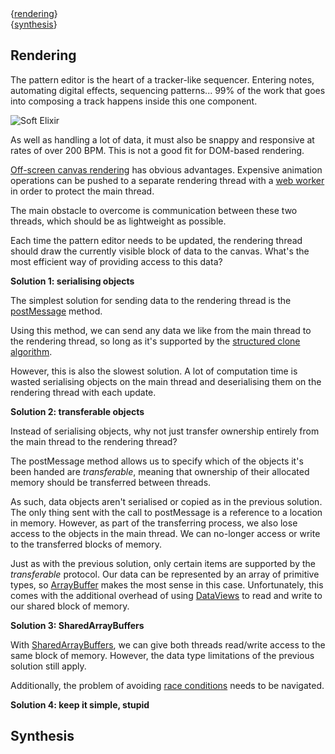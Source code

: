 <nav class="vertical">
  <div>{<a href="#rendering">rendering</a>}</div>
  <div>{<a href="#synthesis">synthesis</a>}</div>
</nav>

## Rendering

The pattern editor is the heart of a tracker-like sequencer. Entering notes, automating digital effects, sequencing patterns... 99% of the work that goes into composing a track happens inside this one component.

![Soft Elixir](/assets/soft-elixir-2.png)

As well as handling a lot of data, it must also be snappy and responsive at rates of over 200 BPM. This is not a good fit for DOM-based rendering.

[Off-screen canvas rendering](https://developer.mozilla.org/en-US/docs/Web/API/OffscreenCanvas) has obvious advantages. Expensive animation operations can be pushed to a separate rendering thread with a [web worker](https://developer.mozilla.org/en-US/docs/Web/API/Web_Workers_API) in order to protect the main thread.

The main obstacle to overcome is communication between these two threads, which should be as lightweight as possible.

Each time the pattern editor needs to be updated, the rendering thread should draw the currently visible block of data to the canvas. What's the most efficient way of providing access to this data?

**Solution 1: serialising objects**

The simplest solution for sending data to the rendering thread is the [postMessage](https://developer.mozilla.org/en-US/docs/Web/API/Worker/postMessage) method.

Using this method, we can send any data we like from the main thread to the rendering thread, so long as it's supported by the [structured clone algorithm](https://developer.mozilla.org/en-US/docs/Web/API/Web_Workers_API/Structured_clone_algorithm).

However, this is also the slowest solution. A lot of computation time is wasted serialising objects on the main thread and deserialising them on the rendering thread with each update.

**Solution 2: transferable objects**

Instead of serialising objects, why not just transfer ownership entirely from the main thread to the rendering thread?

The postMessage method allows us to specify which of the objects it's been handed are *transferable*, meaning that ownership of their allocated memory should be transferred between threads.

As such, data objects aren't serialised or copied as in the previous solution. The only thing sent with the call to postMessage is a reference to a location in memory. However, as part of the transferring process, we also lose access to the objects in the main thread. We can no-longer access or write to the transferred blocks of memory.

Just as with the previous solution, only certain items are supported by the *transferable* protocol. Our data can be represented by an array of primitive types, so [ArrayBuffer](https://developer.mozilla.org/en-US/docs/Web/JavaScript/Reference/Global_Objects/ArrayBuffer) makes the most sense in this case. Unfortunately, this comes with the additional overhead of using [DataViews](https://developer.mozilla.org/en-US/docs/Web/JavaScript/Reference/Global_Objects/DataView) to read and write to our shared block of memory.

**Solution 3: SharedArrayBuffers**

With [SharedArrayBuffers](https://developer.mozilla.org/en-US/docs/Web/JavaScript/Reference/Global_Objects/SharedArrayBuffer), we can give both threads read/write access to the same block of memory. However, the data type limitations of the previous solution still apply.

Additionally, the problem of avoiding [race conditions](https://en.wikipedia.org/wiki/Race_condition) needs to be navigated.

**Solution 4: keep it simple, stupid**



## Synthesis